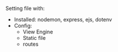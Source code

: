 Setting file with:
  - Installed: nodemon, express, ejs, dotenv
  - Config: 
    + View Engine
    + Static file
    + routes
